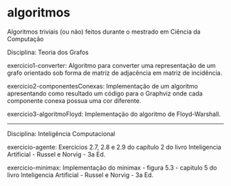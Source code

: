 # algoritmos
Algoritmos triviais (ou não) feitos durante o mestrado em Ciência da Computação


Disciplina: Teoria dos Grafos

exercicio1-converter: Algoritmo para converter uma representação de um grafo orientado sob forma de matriz de adjacência em matriz de incidência.

exercicio2-componentesConexas: Implementação de um algoritmo apresentando como resultado um código para o Graphviz onde cada componente conexa possua uma cor diferente.

exercicio3-algoritmoFloyd: Implementação do algoritmo de Floyd-Warshall.

------------------------------------------------------------------------------------------------------------------------------------------

Disciplina: Inteligência Computacional

exercicio-agente: Exercicios 2.7, 2.8 e 2.9 do capítulo 2 do livro Inteligencia Artificial - Russel e Norvig - 3a Ed.

exercicio-minimax: Implementação do minimax - figura 5.3 - capitulo 5 do livro Inteligencia Artificial - Russel e Norvig - 3a Ed.

